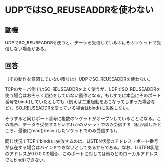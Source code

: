# UDPではSO_REUSEADDRを使わない

## 動機
UDPでSO_REUSEADDRを使うと、データを受信しているのにそのソケットで受信しない場合がある。

## 回答
（その動作を意図していない限りは）UDPでSO_REUSEADDRを使わない。

TCPのサーバ側ではSO_REUSEADDRをよく使うが、UDPでSO_REUSEADDRを使う場合はおそらく期待をしていない動作となる。もしすでに本当にそのポート番号をbind()していたとしても（例えば二重起動をおこなってしまった場合など）、SO_REUSEADDRを使っている場合はbind()に失敗しない。

そうすると同じポート番号に複数のソケットがオープンしていることになる。この場合、データを受信するといずれかのソケットでのみ受信する（私が試したところ、最後にread()/recv()したソケットでのみ受信する）。

同じ状況でTCPでbind()に失敗するのは、LISTEN状態のアドレス・ポート番号が存在する場合はバインドできないとしてあるからである。なお、LISTEN状態のアドレスが0.0.0.0の場合、このポートに対しては他のどのローカルアドレスでもbind()できない。
